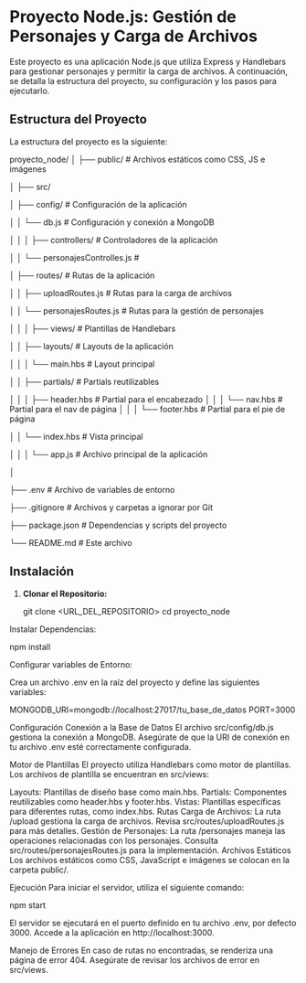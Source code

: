 # Proyecto Node.js: Gestión de Personajes y Carga de Archivos

Este proyecto es una aplicación Node.js que utiliza Express y Handlebars para gestionar personajes y permitir la carga de archivos. A continuación, se detalla la estructura del proyecto, su configuración y los pasos para ejecutarlo.

## Estructura del Proyecto

La estructura del proyecto es la siguiente:

proyecto_node/
│
├── public/ # Archivos estáticos como CSS, JS e imágenes

│
├── src/

│ ├── config/ # Configuración de la aplicación

│ │ └── db.js # Configuración y conexión a MongoDB

│ │
│ ├── controllers/ # Controladores de la aplicación

│ │ └── personajesControlles.js #

│ ├── routes/ # Rutas de la aplicación

│ │ ├── uploadRoutes.js # Rutas para la carga de archivos

│ │ └── personajesRoutes.js # Rutas para la gestión de personajes

│ │
│ ├── views/ # Plantillas de Handlebars

│ │ ├── layouts/ # Layouts de la aplicación

│ │ │ └── main.hbs # Layout principal

│ │ ├── partials/ # Partials reutilizables

│ │ │ ├── header.hbs # Partial para el encabezado
│ │ │ └── nav.hbs # Partial para el nav de página
│ │ │ └── footer.hbs # Partial para el pie de página

│ │ └── index.hbs # Vista principal

│ │
│ └── app.js # Archivo principal de la aplicación

│

├── .env # Archivo de variables de entorno

├── .gitignore # Archivos y carpetas a ignorar por Git

├── package.json # Dependencias y scripts del proyecto

└── README.md # Este archivo



## Instalación

1. **Clonar el Repositorio:**

   git clone <URL_DEL_REPOSITORIO>
   cd proyecto_node

Instalar Dependencias:

npm install

Configurar variables de Entorno:

Crea un archivo .env en la raíz del proyecto y define las siguientes variables:

MONGODB_URI=mongodb://localhost:27017/tu_base_de_datos
PORT=3000

Configuración
Conexión a la Base de Datos
El archivo src/config/db.js gestiona la conexión a MongoDB. Asegúrate de que la URI de conexión en tu archivo .env esté correctamente configurada.

Motor de Plantillas
El proyecto utiliza Handlebars como motor de plantillas. Los archivos de plantilla se encuentran en src/views:

Layouts: Plantillas de diseño base como main.hbs.
Partials: Componentes reutilizables como header.hbs y footer.hbs.
Vistas: Plantillas específicas para diferentes rutas, como index.hbs.
Rutas
Carga de Archivos: La ruta /upload gestiona la carga de archivos. Revisa src/routes/uploadRoutes.js para más detalles.
Gestión de Personajes: La ruta /personajes maneja las operaciones relacionadas con los personajes. Consulta src/routes/personajesRoutes.js para la implementación.
Archivos Estáticos
Los archivos estáticos como CSS, JavaScript e imágenes se colocan en la carpeta public/.

Ejecución
Para iniciar el servidor, utiliza el siguiente comando:

npm start 


El servidor se ejecutará en el puerto definido en tu archivo .env, por defecto 3000. Accede a la aplicación en http://localhost:3000.

Manejo de Errores
En caso de rutas no encontradas, se renderiza una página de error 404. Asegúrate de revisar los archivos de error en src/views.
